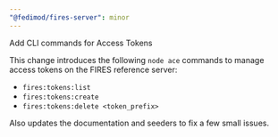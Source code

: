 ```yaml
---
"@fedimod/fires-server": minor
---
```


Add CLI commands for Access Tokens

This change introduces the following `node ace` commands to manage access tokens on the FIRES reference server:

- `fires:tokens:list`
- `fires:tokens:create`
- `fires:tokens:delete <token_prefix>`

Also updates the documentation and seeders to fix a few small issues.
